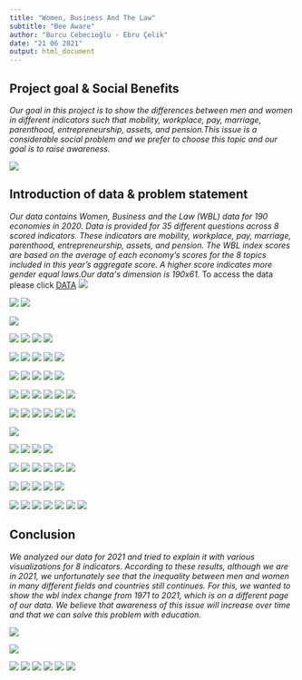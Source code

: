 ```yaml
---
title: "Women, Business And The Law"
subtitle: "Bee Aware"
author: "Burcu Cebecioğlu - Ebru Çelik"
date: "21 06 2021"
output: html_document
---
```


## Project goal & Social Benefits

_Our goal in this project is to show the differences between men and women in different indicators such that mobility, workplace, pay, marriage, parenthood, entrepreneurship, assets, and pension.This issue is a considerable social problem and we prefer to choose this topic and our goal is to raise awareness._

![](https://openknowledge.worldbank.org/bitstream/handle/10986/35094/9781464816529.pdf.jpg?sequence=3&isAllowed=y)

## Introduction of data & problem statement
_Our data contains Women, Business and the Law (WBL) data for 190 economies in 2020. Data is provided for 35 different questions across 8 scored indicators. These indicators are mobility, workplace, pay, marriage, parenthood, entrepreneurship, assets, and pension. The WBL index scores are based on the average of each economy’s scores for the 8 topics included in this year’s aggregate score. A higher score indicates more gender equal laws.Our data's dimension is 190x61._
To access the data please click
[DATA](https://datacatalog.worldbank.org/dataset/women-business-and-law)
![](http://blogs.worldbank.org/sites/default/files/blogs-images/2020-01/indicators_graphic.png)

![](https://github.com/burcucebecioglu/BeeAware/blob/gh-pages/nocpr.jpg?raw=true)
![](https://github.com/burcucebecioglu/BeeAware/blob/gh-pages/noil.jpg?raw=true)

![](https://github.com/burcucebecioglu/BeeAware/blob/gh-pages/m.jpg?raw=true)

![](https://github.com/burcucebecioglu/BeeAware/blob/gh-pages/m1.jpg?raw=true)
![](https://github.com/burcucebecioglu/BeeAware/blob/gh-pages/m2.jpg?raw=true)
![](https://github.com/burcucebecioglu/BeeAware/blob/gh-pages/m3.jpg?raw=true)
![](https://github.com/burcucebecioglu/BeeAware/blob/gh-pages/m4.jpg?raw=true)

![](https://github.com/burcucebecioglu/BeeAware/blob/gh-pages/w.jpg?raw=true)
![](https://github.com/burcucebecioglu/BeeAware/blob/gh-pages/w1.jpg?raw=true)
![](https://github.com/burcucebecioglu/BeeAware/blob/gh-pages/w2.jpg?raw=true)
![](https://github.com/burcucebecioglu/BeeAware/blob/gh-pages/w3.jpg?raw=true)
![](https://github.com/burcucebecioglu/BeeAware/blob/gh-pages/w4.jpg?raw=true)

![](https://github.com/burcucebecioglu/BeeAware/blob/gh-pages/p.jpg?raw=true)
![](https://github.com/burcucebecioglu/BeeAware/blob/gh-pages/p1.jpg?raw=true)
![](https://github.com/burcucebecioglu/BeeAware/blob/gh-pages/p2.jpg?raw=true)
![](https://github.com/burcucebecioglu/BeeAware/blob/gh-pages/p3.jpg?raw=true)
![](https://github.com/burcucebecioglu/BeeAware/blob/gh-pages/p4.jpg?raw=true)

![](https://github.com/burcucebecioglu/BeeAware/blob/gh-pages/mr.jpg?raw=true)
![](https://github.com/burcucebecioglu/BeeAware/blob/gh-pages/mr1.jpg?raw=true)
![](https://github.com/burcucebecioglu/BeeAware/blob/gh-pages/mr2.jpg?raw=true)
![](https://github.com/burcucebecioglu/BeeAware/blob/gh-pages/mr3.jpg?raw=true)
![](https://github.com/burcucebecioglu/BeeAware/blob/gh-pages/mr4.jpg?raw=true)
![](https://github.com/burcucebecioglu/BeeAware/blob/gh-pages/mr5.jpg?raw=true)

![](https://github.com/burcucebecioglu/BeeAware/blob/gh-pages/pr.jpg?raw=true)
![](https://github.com/burcucebecioglu/BeeAware/blob/gh-pages/pr1.jpg?raw=true)
![](https://github.com/burcucebecioglu/BeeAware/blob/gh-pages/pr2.jpg?raw=true)
![](https://github.com/burcucebecioglu/BeeAware/blob/gh-pages/pr3.jpg?raw=true)
![](https://github.com/burcucebecioglu/BeeAware/blob/gh-pages/pr4.jpg?raw=true)
![](https://github.com/burcucebecioglu/BeeAware/blob/gh-pages/pr5.jpg?raw=true)

![](https://github.com/burcucebecioglu/BeeAware/blob/gh-pages/e.jpg?raw=true)

![](https://github.com/burcucebecioglu/BeeAware/blob/gh-pages/e1.jpg?raw=true)
![](https://github.com/burcucebecioglu/BeeAware/blob/gh-pages/e2.jpg?raw=true)
![](https://github.com/burcucebecioglu/BeeAware/blob/gh-pages/e3.jpg?raw=true)
![](https://github.com/burcucebecioglu/BeeAware/blob/gh-pages/e4.jpg?raw=true)

![](https://github.com/burcucebecioglu/BeeAware/blob/gh-pages/a.jpg?raw=true)
![](https://github.com/burcucebecioglu/BeeAware/blob/gh-pages/a1.jpg?raw=true)
![](https://github.com/burcucebecioglu/BeeAware/blob/gh-pages/a2.jpg?raw=true)
![](https://github.com/burcucebecioglu/BeeAware/blob/gh-pages/a3.jpg?raw=true)
![](https://github.com/burcucebecioglu/BeeAware/blob/gh-pages/a4.jpg?raw=true)
![](https://github.com/burcucebecioglu/BeeAware/blob/gh-pages/a5.jpg?raw=true)

![](https://github.com/burcucebecioglu/BeeAware/blob/gh-pages/ps.jpg?raw=true)
![](https://github.com/burcucebecioglu/BeeAware/blob/gh-pages/ps1.jpg?raw=true)
![](https://github.com/burcucebecioglu/BeeAware/blob/gh-pages/ps2.jpg?raw=true)
![](https://github.com/burcucebecioglu/BeeAware/blob/gh-pages/ps3.jpg?raw=true)
![](https://github.com/burcucebecioglu/BeeAware/blob/gh-pages/ps4.jpg?raw=true)

![](https://github.com/burcucebecioglu/BeeAware/blob/gh-pages/east_asia.jpg?raw=true)
![](https://github.com/burcucebecioglu/BeeAware/blob/gh-pages/europe.jpg?raw=true)
![](https://github.com/burcucebecioglu/BeeAware/blob/gh-pages/high_income.jpg?raw=true)
![](https://github.com/burcucebecioglu/BeeAware/blob/gh-pages/latin_america.jpg?raw=true)
![](https://github.com/burcucebecioglu/BeeAware/blob/gh-pages/middle_east.jpg?raw=true)
![](https://github.com/burcucebecioglu/BeeAware/blob/gh-pages/south_asia.jpg?raw=true)
![](https://github.com/burcucebecioglu/BeeAware/blob/gh-pages/subsaharan.jpg?raw=true)

## Conclusion

_We analyzed our data for 2021 and tried to explain it with various visualizations for 8 indicators. According to these results, although we are in 2021, we unfortunately see that the inequality between men and women in many different fields and countries still continues.
For this, we wanted to show the wbl index change from 1971 to 2021, which is on a different page of our data. We believe that awareness of this issue will increase over time and that we can solve this problem with education._

![](https://wbl.worldbank.org/content/dam/photos/780x439/2020/mar/WBL_Banner_022820_OP1.jpg)



![](https://github.com/burcucebecioglu/BeeAware/blob/gh-pages/East%20Asia%20&%20Pacific.gif?raw=true)

![](https://github.com/burcucebecioglu/BeeAware/blob/gh-pages/Europe%20&%20Central%20Asia.gif?raw=true)
![](https://github.com/burcucebecioglu/BeeAware/blob/gh-pages/High%20income%20OECD.gif?raw=true)
![](https://github.com/burcucebecioglu/BeeAware/blob/gh-pages/Latin%20America%20&%20Caribbean.gif?raw=true)
![](https://github.com/burcucebecioglu/BeeAware/blob/gh-pages/Middle%20East%20&%20North%20Africa.gif?raw=true)
![](https://github.com/burcucebecioglu/BeeAware/blob/gh-pages/South%20Asia.gif?raw=true)
![](https://github.com/burcucebecioglu/BeeAware/blob/gh-pages/Sub-Saharan%20Africa.gif?raw=true)


